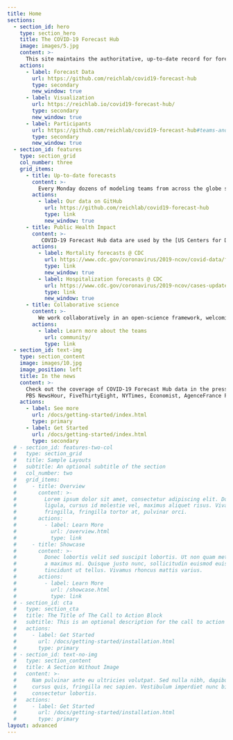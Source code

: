 ```yaml
---
title: Home
sections:
  - section_id: hero
    type: section_hero
    title: The COVID-19 Forecast Hub
    image: images/5.jpg
    content: >-
      This site maintains the authoritative, up-to-date record for forecasts of COVID-19 deaths and hospitalizations in the US created by dozens of leading modeling teams from around the globe. 
    actions:
      - label: Forecast Data
        url: https://github.com/reichlab/covid19-forecast-hub
        type: secondary
        new_window: true
      - label: Visualization
        url: https://reichlab.io/covid19-forecast-hub/
        type: secondary
        new_window: true
      - label: Participants
        url: https://github.com/reichlab/covid19-forecast-hub#teams-and-models
        type: secondary
        new_window: true
  - section_id: features
    type: section_grid
    col_number: three
    grid_items:
      - title: Up-to-date forecasts
        content: >-
          Every Monday dozens of modeling teams from across the globe submit forecasts of the trajectory of the COVID-19 outbreak in the US to our forecast data repository. We take these data and build a single ensemble forecast.
        actions:
          - label: Our data on GitHub
            url: https://github.com/reichlab/covid19-forecast-hub
            type: link
            new_window: true
      - title: Public Health Impact
        content: >-
           COVID-19 Forecast Hub data are used by the [US Centers for Disease Control and Prevention](https://www.cdc.gov/coronavirus/2019-ncov/covid-data/forecasting-us.html) and the data journalism site [FiveThirtyEight](https://projects.fivethirtyeight.com/covid-forecasts/). Through these channels, and our public data repository, our work serves as a vital source of public information about where the outbreak is headed next.
        actions:
          - label: Mortality forecasts @ CDC
            url: https://www.cdc.gov/coronavirus/2019-ncov/covid-data/forecasting-us.html
            type: link
            new_window: true
          - label: Hospitalization forecasts @ CDC
            url: https://www.cdc.gov/coronavirus/2019-ncov/cases-updates/hospitalizations-forecasts.html
            type: link
            new_window: true
      - title: Collaborative science
        content: >-
          We work collaboratively in an open-science framework, welcoming participation from modeling teams around the globe to submit predictions from their best COVID-19 models.
        actions:
          - label: Learn more about the teams
            url: community/
            type: link
  - section_id: text-img
    type: section_content
    image: images/10.jpg
    image_position: left
    title: In the news
    content: >-
      Check out the coverage of COVID-19 Forecast Hub data in the press!  
      PBS NewsHour, FiveThirtyEight, NYTimes, Economist, AgenceFrance Press, Boston Globe, Washington Post, ABC News
    actions:
      - label: See more
        url: /docs/getting-started/index.html
        type: primary
      - label: Get Started
        url: /docs/getting-started/index.html
        type: secondary
  # - section_id: features-two-col
  #   type: section_grid
  #   title: Sample Layouts
  #   subtitle: An optional subtitle of the section
  #   col_number: two
  #   grid_items:
  #     - title: Overview
  #       content: >-
  #         Lorem ipsum dolor sit amet, consectetur adipiscing elit. Donec nisl
  #         ligula, cursus id molestie vel, maximus aliquet risus. Vivamus in nibh
  #         fringilla, fringilla tortor at, pulvinar orci.
  #       actions:
  #         - label: Learn More
  #           url: /overview.html
  #           type: link
  #     - title: Showcase
  #       content: >-
  #         Donec lobortis velit sed suscipit lobortis. Ut non quam metus. Nullam
  #         a maximus mi. Quisque justo nunc, sollicitudin euismod euismod at,
  #         tincidunt ut tellus. Vivamus rhoncus mattis varius.
  #       actions:
  #         - label: Learn More
  #           url: /showcase.html
  #           type: link
  # - section_id: cta
  #   type: section_cta
  #   title: The Title of The Call to Action Block
  #   subtitle: This is an optional description for the call to action block.
  #   actions:
  #     - label: Get Started
  #       url: /docs/getting-started/installation.html
  #       type: primary
  # - section_id: text-no-img
  #   type: section_content
  #   title: A Section Without Image
  #   content: >-
  #     Nam pulvinar ante eu ultricies volutpat. Sed nulla nibh, dapibus sit amet
  #     cursus quis, fringilla nec sapien. Vestibulum imperdiet nunc bibendum
  #     consectetur lobortis.
  #   actions:
  #     - label: Get Started
  #       url: /docs/getting-started/installation.html
  #       type: primary
layout: advanced
---
```

